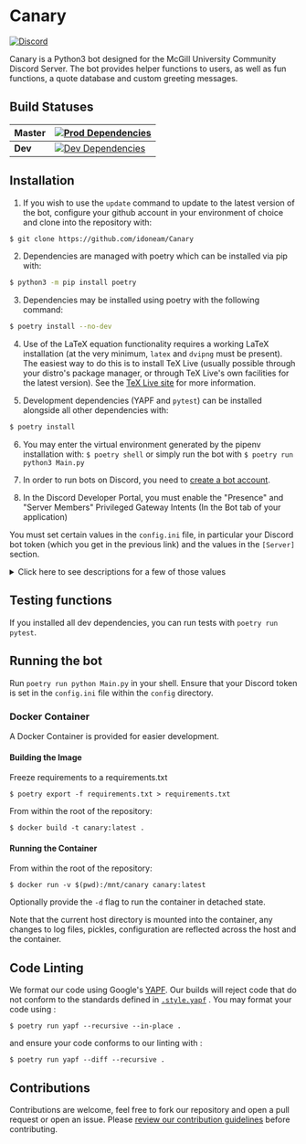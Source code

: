 # Canary
 [![Discord](https://img.shields.io/discord/236668784948019202.svg)](https://discord.gg/HDHvv58)

Canary is a Python3 bot designed for the McGill University Community Discord Server. The bot provides helper functions to users, as well as fun functions, a quote database and custom greeting messages.

## Build Statuses

| **Master**  | [![Prod Dependencies](https://github.com/idoneam/Canary/workflows/Prod%20Dependencies/badge.svg?branch=master)](https://github.com/idoneam/Canary/actions?query=workflow%3A%22Prod+Dependencies%22+branch%3Amaster) |
| ------- | --------------------------------------------------------------------------------------------------------------- |
| **Dev** | [![Dev Dependencies](https://github.com/idoneam/Canary/workflows/Dev%20Dependencies/badge.svg?branch=dev)](https://github.com/idoneam/Canary/actions?query=workflow%3A%22Dev+Dependencies%22+branch%3Adev)  |

## Installation

1. If you wish to use the `update` command to update to the latest version of the bot, configure your github account in
your environment of choice and clone into the repository with:
```bash
$ git clone https://github.com/idoneam/Canary
```

2. Dependencies are managed with poetry which can be installed via pip with:
```bash
$ python3 -m pip install poetry
```

3. Dependencies may be installed using poetry with the following command:
```bash
$ poetry install --no-dev
```

4. Use of the LaTeX equation functionality requires a working LaTeX installation (at the very minimum, `latex` and `dvipng` must be present). The easiest way to do this is to install TeX Live (usually possible through your distro's package manager, or through TeX Live's own facilities for the latest version). See the [TeX Live site](https://tug.org/texlive/) for more information.

5. Development dependencies (YAPF and `pytest`) can be installed alongside all other dependencies with:
```bash
$ poetry install
```

6. You may enter the virtual environment generated by the pipenv installation with: `$ poetry shell` or simply run the bot with `$ poetry run python3 Main.py`

7. In order to run bots on Discord, you need to [create a bot account](https://github.com/reactiflux/discord-irc/wiki/Creating-a-discord-bot-&-getting-a-token).

8. In the Discord Developer Portal, you must enable the "Presence" and "Server Members" Privileged Gateway Intents (In the Bot tab of your application)

You must set certain values in the `config.ini` file, in particular your Discord bot token (which you get in the previous link) and the values in the `[Server]` section.
<details><summary>Click here to see descriptions for a few of those values</summary><p>

(For values that use Discord IDs, see [this](https://support.discordapp.com/hc/en-us/articles/206346498-Where-can-I-find-my-User-Server-Message-ID-) to know how to find them)
* `[Discord]`
    * `Key`: Your Discord bot token.
* `[Server]`
    * `ServerID`: Your server ID.
    * `CommandPrefix`: What a message should begin with to be considered a command.
    * `BotName`: The name of your bot.
* `[Emoji]`
    * `UpvoteEmoji`: The name of your upvote emoji (for the score function).
    * `DownvoteEmoji`: The name of your downvote emoji.
    * `BannerVoteEmoji`: The name of the emoji that is used to vote on Banner of the Week Contests.
* `[Roles]`
    * `ModeratorRole`: The name of the role that your moderators have (for functions like DMing users).
    * `DeveloperRole`: The name of the role that your developers have (for functions like restarting the bot). This could be the same role than moderator.
    * `McgillianRole`: The name of the role that verified McGillians have.
    * `HonoraryMcGillianRole`: The name of the role that Honorary McGillians (verified Non-McGillians) have.
    * `BannerRemindersRole`: The name of the role that is pinged when a Banner of the Week Contest starts.
    * `BannerWinnerRole`: The name of the role that is given to users that win a Banner of the Week Contest.
    * `TrashTierBannerRole`: The name of the role that is given to users that are banned from submitting in Banner of the Week Contests.
    * `NoFoodSpottingRole`: The name of the role assigned to abusers of the foodspotting command that will prevent them from using it.
    * `SecretCrabbo`: The name of the role for users that wish to be pinged for secret crabbo celebrations.
* `[Channels]`
    * `ReceptionChannel`: The name of the channel that will receive messages sent to the bot through the `answer` command (and where messages sent by mods to users with the `dm` command will be logged)
    * `BannerOfTheWeekChannel`: The name of the channel where winning submissions for Banner of the Week Contests are sent.
    * `BannerSubmissionsChannel`: The name of the channel where submissions for Banner of the Week Contests are sent. This is where users vote.
    * `BannerConvertedChannel`: The name of the channel where the converted submissions for Banner of the Week Contests are sent. This is where the bot will fetch the winning banner.
    * `FoodSpottingChannel`: The name of the channel where foodspotting posts are sent.
    * `MetroStatusChannel`: The name of the channel where metro status alerts are sent.
    * `BotsChannel`: The name of the channel for bot spamming.
* `[Meta]`
    * `Repository`: The HTTPS remote for this repository, used by the `update` command as the remote when pulling.
* `[Logging]`
    * `LogLevel`: [See this for a list of levels](https://docs.python.org/3/library/logging.html#levels). Logs from exceptions and commands like `mix` and `bac` are at the `info` level. Logging messages from the level selected *and* from more severe levels will be sent to your logging file. For example, setting the level to `info` also sends logs from `warning`, `error` and `critical`, but not  from `debug`.
    * `LogFile`: The file where the logging output will be sent (will be created there by the bot if it doesn't exist). Note that all logs are sent there, including those destined for devs and those destined for mods.
    * `DevLogWebhookID`: Optional. If the ID of a webhook is input (and it's token below), logs destined for devs will also be sent to it. These values are contained in the discord webhook url: [discordapp.com/api/webhooks/WEBHOOK_ID/WEBHOOK_TOKEN](discordapp.com/api/webhooks/WEBHOOK_ID/WEBHOOK_TOKEN)
    * `DevLogWebhookToken`: Optional. See above.
    * `ModLogWebhookID`: Optional. If the ID of a webhook is input (and it's token below), logs destined for mods will also be sent to it. See the URL above to see how to find those values.
    * `ModLogWebhookToken`: Optional. See above.
* `[DB]`
    * `Schema`: Location of the Schema file that creates tables in the database (This file already exists so you shouldn't have to change this unless you rename it or change its location).
    * `Path`: Your database file path (will be created there by the bot if it doesn't exist).
* `[Helpers]`
    * `CourseTemplate`: McGill course schedule URL. **Changes every school year.**
    * `CourseSearchTemplate`: McGill course search URL. **Changes every school year.**
    * `GCWeatherURL`: Government of Canada weather URL. **Region-specific.**
    * `GCWeatherAlertURL`: Government of Canada weather alerts URL. **Region-specific.**
    * `WttrINTemplate`: [http://wttr.in/](http://wttr.in/) URL template. **Region-specific.**
    * `TepidURL`: [TEPID](https://github.com/ctf/TEPID-Server) screensaver endpoint for printer status.
* `[Subscribers]`
    * `FoodRecallChannel`: Channel where you want CFIA recall notices posted.
    * `FoodRecallLocationFilter`: Regions you want to receive CFIA recall notices for.
* `[Currency]`
    * `Name`: The name of the bot currency.
    * `Symbol`: The currency's symbol (e.g. `$`).
    * `Precision`: How many decimal digits after the decimal point are "official" for the currency.
    * `Initial`: How much currency is given out by the `initial_claim` command.
    * `SalaryBase`: *Currently unused.*
    * `Inflation`: *Currently unused.*
* `[IncomeTax]`: *Currently unused.*
* `[AssetTax]`: *Currently unused.*
* `[OtherTax]`: *Currently unused.*
* `[Betting]`:
    * `RollCases`: Intervals for `bet_roll`. For example, a value of `66, 90, 99, 100` gives the intervals
      `[1, 66]`, `[67, 90]`, `[91, 99]`, and `[100]`.
    * `RollReturns`: The multiplier return for each interval. For example, a value of `0, 2, 4, 10` with the intervals
      described above gives a 0x return for `random <= 66`, a 2x return for `66 < random <= 90`, a 4x return for
      `90 < random <= 99`, and a 10x return for `random == 100`.
* `[Games]`:
    * `HangmanNormalWin`: Value of normal hangman win.
    * `HangmanCoolWin`: Value of cool hangman win.
    * `HangmanTimeOut`: Time before a hangman game will time out if not interacted with.
* `[AssignableRoles]`:
    * `Pronouns`: Comma separated list of pronoun roles in server.
    * `Fields`: Comma separated list of field of study roles in server.
    * `Faculties`: Comma separated list of faculty roles in server.
    * `Years`: Comma separated list of year roles in server.
    * `Generics`: Comma separated list of generic or meme roles in server.
</p>
</details>

## Testing functions
If you installed all dev dependencies, you can run tests with `poetry run pytest`.

## Running the bot
Run `poetry run python Main.py` in your shell. Ensure that your Discord token is set in the `config.ini` file within the `config` directory.
### Docker Container
A Docker Container is provided for easier development.
#### Building the Image
Freeze requirements to a requirements.txt

```
$ poetry export -f requirements.txt > requirements.txt
```

From within the root of the repository:

```
$ docker build -t canary:latest .
```

#### Running the Container
From within the root of the repository:

```
$ docker run -v $(pwd):/mnt/canary canary:latest
```

Optionally provide the `-d` flag to run the container in detached state.

Note that the current host directory is mounted into the container, any changes to log files, pickles, configuration are reflected
across the host and the container.

## Code Linting
We format our code using Google's [YAPF](https://github.com/google/yapf). Our builds will reject code that do not conform to the standards defined in [`.style.yapf`](https://github.com/idoneam/Canary/blob/master/.style.yapf) . You may format your code using :

```
$ poetry run yapf --recursive --in-place .
```
and ensure your code conforms to our linting with :
```
$ poetry run yapf --diff --recursive .
```
## Contributions
Contributions are welcome, feel free to fork our repository and open a pull request or open an issue. Please [review our contribution guidelines](https://github.com/idoneam/Canary/blob/master/.github/contributing.md) before contributing.
